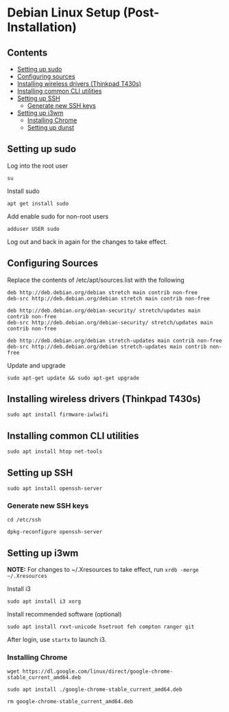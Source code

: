 # Debian Linux Setup (Post-Installation)

## Contents

- [Setting up sudo](#setting-up-sudo)
- [Configuring sources](#configuring-sources)
- [Installing wireless drivers (Thinkpad T430s)](#installing-wireless-drivers-thinkpad-t430s)
- [Installing common CLI utilities](#installing-common-cli-utilities)
- [Setting up SSH](#setting-up-ssh)
  - [Generate new SSH keys](#generate-new-ssh-keys)
- [Setting up i3wm](#setting-up-i3wm)
  - [Installing Chrome](#installing-chrome)
  - [Setting up dunst](#setting-up-dunst)

## Setting up sudo

Log into the root user

`su`

Install sudo

`apt get install sudo`

Add enable sudo for non-root users

`adduser USER sudo`

Log out and back in again for the changes to take effect.

## Configuring Sources

Replace the contents of /etc/apt/sources.list with the following

```
deb http://deb.debian.org/debian stretch main contrib non-free
deb-src http://deb.debian.org/debian stretch main contrib non-free

deb http://deb.debian.org/debian-security/ stretch/updates main contrib non-free
deb-src http://deb.debian.org/debian-security/ stretch/updates main contrib non-free

deb http://deb.debian.org/debian stretch-updates main contrib non-free
deb-src http://deb.debian.org/debian stretch-updates main contrib non-free
```

Update and upgrade

`sudo apt-get update && sudo apt-get upgrade`

## Installing wireless drivers (Thinkpad T430s)

`sudo apt install firmware-iwlwifi`

## Installing common CLI utilities

`sudo apt install htop net-tools`

## Setting up SSH

`sudo apt install openssh-server`

### Generate new SSH keys

`cd /etc/ssh`

`dpkg-reconfigure openssh-server`

## Setting up i3wm

**NOTE:** For changes to ~/.Xresources to take effect, run `xrdb -merge ~/.Xresources`

Install i3

`sudo apt install i3 xorg`

Install recommended software (optional)

`sudo apt install rxvt-unicode hsetroot feh compton ranger git`

After login, use `startx` to launch i3.

### Installing Chrome

`wget https://dl.google.com/linux/direct/google-chrome-stable_current_amd64.deb`

`sudo apt install ./google-chrome-stable_current_amd64.deb`

`rm google-chrome-stable_current_amd64.deb`
